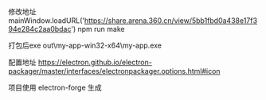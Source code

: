 修改地址  mainWindow.loadURL('https://share.arena.360.cn/view/5bb1fbd0a438e17f394e284c2aa0bdac')
npm run  make

打包后exe 
out\my-app-win32-x64\my-app.exe

配置地址
https://electron.github.io/electron-packager/master/interfaces/electronpackager.options.html#icon


项目使用  electron-forge  生成
